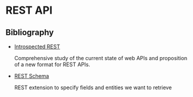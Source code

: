 # REST API

## Bibliography

* [Introspected REST](https://introspected.rest/#1-definitions)

    Comprehensive study of the current state of web APIs
    and proposition of a new format for REST APIs.
* [REST Schema](https://github.com/goncalo-oliveira/rest-schema-spec)

    REST extension to specify fields and entities we want to retrieve
